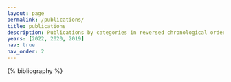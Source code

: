 ```yaml
---
layout: page
permalink: /publications/
title: publications
description: Publications by categories in reversed chronological order.
years: [2022, 2020, 2019]
nav: true
nav_order: 2
---
```


<!-- _pages/publications.md -->
<div class="publications">

{% bibliography %}

</div>
